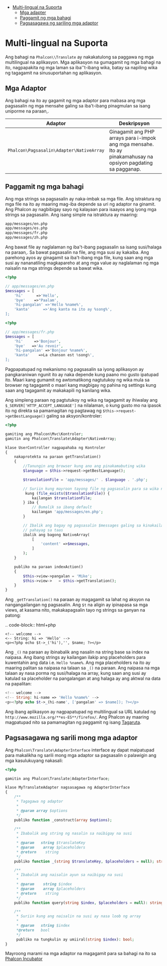 <div class='article-menu'>
  <ul>
    <li>
      <a href="#pangkalahatang-ideya">Multi-lingual na Suporta</a> <ul>
        <li>
          <a href="#mga adaptor">Mga adapter</a>
        </li>
        <li>
          <a href="#paggamit">Paggamit ng mga bahagi</a>
        </li>
        <li>
          <a href="#kaugalian">Pagsasagawa ng sariling mga adaptor</a>
        </li>
      </ul>
    </li>
  </ul>
</div>

<a name='overview'></a>

# Multi-lingual na Suporta

Ang bahagi na `Phalcon\\Translate` ay nakakatulong sa paggawa ng mga multilingual na aplikasyon. Mga aplikasyon na gumagamit ng mga bahagi na ito, nagpapakita ng mga laman sa iba''t-ibang wika, batay sa napiling wika ng tagagamit na sinusuportahan ng aplikasyon.

<a name='adapters'></a>

## Mga Adaptor

Ang bahagi na ito ay gagamit ng mga adaptor para mabasa ang mga pagsasalin ng mga mensahe galing sa iba't-ibang pinagmulan sa isang uniporme na paraan,.

| Adaptor                                     | Deskripsyon                                                                                                   |
| ------------------------------------------- | ------------------------------------------------------------------------------------------------------------- |
| `Phalcon\Pagsasalin\Adapter\NativeArray` | Ginagamit ang PHP arrays para i-impok ang mga mensahe. Ito ay pinakamahusay na opsiyon pagdating sa pagganap. |

<a name='usage'></a>

## Paggamit ng mga bahagi

Ang mga strings sa pagsasalin ay naka-imbak sa mga file. Ang istraktura ng mga file na ito ay maaring mag-iba depende sa uri ng adaptor na ginamit. Ang Phalcon ay nagbibigay sayo ng kalayaan para isaayos ang iyong mga strings sa pagsasalin. Ang isang simple na istraktura ay maaring:

```bash
app/messages/en.php
app/messages/es.php
app/messages/fr.php
app/messages/zh.php
```

Ang bawat file ay naglalaman ng iba't-ibang pagsasalin sa isang susi/halaga na paraan,. Sa bawat pagsasalin na file, ang mga susi ay kakaiba. Ang parehong ayos ay ginagamit sa iba't-ibang mga file, kung saan ang mga susi ay nananatiling magkapareho at ang mga value ay naglalaman ng mga naisalin na mga strings depende sa bawat wika.

```php
<?php

// app/messages/en.php
$messages = [
    'hi'      =>'Hello',
    'bye'    =>"Paalam',
    'hi-pangalan' =>'Hello %name%',
    'kanta'      =>'Ang kanta na ito ay %song%',
];
```

```php
<?php

// app/messages/fr.php
$messages = [
    'hi'     =>'Bonjour',
    'bye'   =>'Au revoir',
    'hi-pangalan' =>'Bonjour %name%',
    'kanta'    =>La chanson est %song%',
];
```

Pagpapatupad ng mekanismo ng pagsasalin sa iyong aplikasyon ay pangkaraniwan ngunit ito ay naka depende kung paano mo gusto ipatupad ito. Maari kang gumamit ng awtomatikong nagtutukoy ng wika mula sa browser ng tagagamit o maari kang magbigay ng pahina ng settings kung saan ang tagagamit ay makakapili ng kanilang wika.

Ang simpleng paraan ng pagtutukoy ng wika ng tagagamit ay ihiwalay ang `$_SERVER['HTTP_ACCEPT_LANGUAGE']` na nilalaman, o kung gusto mo na ipasok ito ng direkta sa pamamagitan ng pagtawag ng `$this->request->getBestLanguage()` galing sa aksyon/kontroler:

```php
<?php

gamiting ang Phalcon\Mvc\Kontroler;
gamitin ang Phalcon\Translate\Adapter\NativeArray;

klase UserController nagpapahaba ng Kontroler
{
    nakaprotekta na paraan getTranslation()
    {
        //Tanungin ang browser kung ano ang pinakamabuting wika
        $language = $this->request->getBestLanguage();

        $translationFile = 'app/messages/' . $language . '.php';

        // Suriin kung mayroon tayong file ng pagsasalin para sa wika na yan
         kung (file_exists($translationFile)) {
            kailangan $translationFile;
        } iba {
            // Bumalik sa ibang default
            kailangan 'app/messages/en.php';
        }

        // Ibalik ang bagay ng pagsasalin $messages galing sa kinakailangan
        // pahayag sa taas
        ibalik ang bagong NativeArray(
            [
                'content' =>$messages,
            ]
        );
    }

    publiko na paraan indexAction()
    {
        $this->view->pangalan = 'Mike';
        $this->view->   = $this->getTranslation();
    }
}
```

Ang `_getTranslation()` na paraan ay magagamit sa lahat ng aksyon na nangangailangan ng pagsasalin. Ang `$t` na aligin ay ipinapasa sa mga views, at kasama nito, makakapagsalin tayo ng strings sa ganyan na patong:

.. code-block:: html+php

    <!-- welcome -->
    <-- String: hi => 'Hello' -->
    <p><?php echo $t->_('hi'),'', $name; ?></p>
    

Ang `_()` na paraan ay ibinabalik ang nasalin na string base sa index na naipasa. Ang ibang strings ay kailangan ilakip ang placeholders para kuwentahin ang data i.e. `Hello %name%`. Ang mga placeholders na ito ay maaring palitan sa naipasa na talaan sa `_()` na paraan. Ang naipasa na mga talaan ay nasa porma ng susi/halaga na array, kung saan ang susi ay katulad sa placeholder na pangalangan at ang halaga ay ang aktwal na data na papalitan:

```php
<!-- welcome -->
<!-- String: hi-name => 'Hello %name%' -->
<p><?php echo $t->_(hi-name', ['pangalan' => $name]); ?></p>
```

Ang ibang aplikasyon ay nagpapatupad ng multilingual sa URL katulad ng `http://www.mozilla.org/**es-ES**/firefox/`. Ang Phalcon ay maaring magpatupad nito sa pamamagitan ng paggamit ng isang [Tagaruta](/[[language]]/[[version]]/routing).

<a name='custom'></a>

## Pagsasagawa ng sarili mong mga adaptor

Ang `Phalcon\Translate\AdapterInterface` interface ay dapat maipatupad para makalikha ng sarili mong mga adaptor sa pagsasalin o palawigin ang mga kasulukuyang nakasali:

```php
<?php

gamitin ang Phalcon\Translate|AdapterInterface;

klase MyTranslateAdapter nagsasagawa ng AdapterInterface
{
    /**
     * Tagagawa ng adaptor
     *
     * @param array $options
     */
    publiko function _construct(array $options);

    /**
     * Ibabalik ang string ng nasalin sa naibigay na susi
     *
     * @param   string $translateKey
     * @param    array $placeholders
     * @return    string
     */
    publiko function _(string $translateKey, $placeholders = null); string:

    /**
     * Ibabalik ang naisalin ayun sa naibigay na susi
     *
     * @param    string $index
     * @param    array $placeholders
     * @return    string
     */
    publiko function query(string $index, $placeholders = null): string:

    /**
     * Suriin kung ang naisalin na susi ay nasa loob ng array
     *
     * @param   string $index
     *@return   bool
     */
     publiko na tungkulin ay umiiral(string $index): bool;
}
```

Mayroong marami na mga adaptor na magagamit para sa bahagi na ito sa [Phalcon Incubator](https://github.com/phalcon/incubator/tree/master/Library/Phalcon/Translate/Adapter)